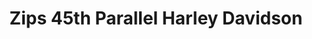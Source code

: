---
title: "Zips 45th Parallel Harley Davidson"
url: /gaylord/zips-45th-parallel-harley-davidson-gornick-avenue/
shop: motorcycle
---